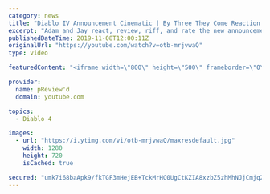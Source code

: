 ```yaml
---
category: news
title: "Diablo IV Announcement Cinematic | By Three They Come Reaction / Review / Rating"
excerpt: "Adam and Jay react, review, riff, and rate the new announcement cinematic everyone wanted to see last year at Blizzcon, Diablo IV 'By Three They Come'."
publishedDateTime: 2019-11-08T12:00:11Z
originalUrl: "https://youtube.com/watch?v=otb-mrjvwaQ"
type: video

featuredContent: "<iframe width=\"800\" height=\"500\" frameborder=\"0\" src=\"https://www.youtube.com/embed/otb-mrjvwaQ\" allow=\"accelerometer; autoplay; encrypted-media; gyroscope; picture-in-picture\" allowfullscreen></iframe>"

provider:
  name: pReview'd
  domain: youtube.com

topics:
  - Diablo 4

images:
  - url: "https://i.ytimg.com/vi/otb-mrjvwaQ/maxresdefault.jpg"
    width: 1280
    height: 720
    isCached: true

secured: "umk7i68baApk9/fkTGF3mHejEB+TckMrHC0UgCtKZIA8xzbZ5zhMhNJjCmjqZXlxhtoHi5CUmgRy7bdpB5T7Ne7PzG4J1m2Qav62Du3DqFn7/sGhQX9IUIyaK1yd1SVWlRk67YApzCwGXIpWLu4shPJ6y3DcqgK9zsdwsWQTNeUbVLD8H3C0ueVssncZc6rtKUt4Ollqgbq4tS/fmKilxjwIHwEsKnLG0Q4kTpZYN7X7Snon4jXcSdY9NYvYpHS84yrG22pAZau0qcT0XAgyU3ejVw26r6Q18RbBIhq4Ng8fY26k4hl9rsp7dSh043enhcDJOov1D9C1gHD5Uhpf3s4HODLIQWWOTpO65a9nSQwQTY3sJBBDMn8OFvzzZ9LKOMEuL99nGfZi8adh5A9Tpeuk6IB5StWlra3mLfNfHY3BOSY+kCD6c30GvDbUzYRH;D9ovR/+f5lAcqbAZX+PBWQ=="
---
```


